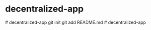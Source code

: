 # decentralized-app
#   d e c e n t r a l i z e d - a p p  
 g i t  
 i n i t  
 g i t  
 a d d  
 R E A D M E . m d  
 #   d e c e n t r a l i z e d - a p p  
 